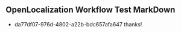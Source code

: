 ## OpenLocalization Workflow Test MarkDown
* da77df07-976d-4802-a22b-bdc657afa647 
thanks!

<!--HONumber=Mar16_HO5-->


